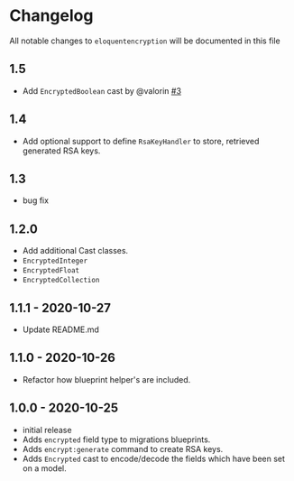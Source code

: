 # Changelog

All notable changes to `eloquentencryption` will be documented in this file

## 1.5
- Add `EncryptedBoolean` cast by @valorin [#3](https://github.com/RichardStyles/EloquentEncryption/pull/3)

## 1.4
- Add optional support to define `RsaKeyHandler` to store, retrieved generated RSA keys.

## 1.3
- bug fix

## 1.2.0 
- Add additional Cast classes.
- `EncryptedInteger` 
- `EncryptedFloat`
- `EncryptedCollection`

## 1.1.1 - 2020-10-27
- Update README.md

## 1.1.0 - 2020-10-26
- Refactor how blueprint helper's are included.

## 1.0.0 - 2020-10-25

- initial release
- Adds `encrypted` field type to migrations blueprints.
- Adds `encrypt:generate` command to create RSA keys.
- Adds `Encrypted` cast to encode/decode the fields which have been set on a model.
